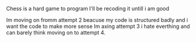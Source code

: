 Chess is a hard game to program
I'll be recoding it untill i am good

Im moving on fromm attempt 2 beacuse my code is structured badly and i want the code to make more sense
Im axing attempt 3 i hate everthing and can barely think moving on to attempt 4.